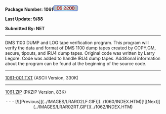 <x-sas-window top="42" bottom="765" left="4" right="534">



<b>Package Number: 1061</b>![](../IMAGES/OS2200.JPG)


<b>Last Update: 9/88</b>


<b>Submitted By: NET</b>


&#10;
- - -
DMS 1100 DUMP and LOG tape verification program. This program will
verify the data and format of DMS 1100 dump tapes created by COPY,GM,
secure, tipouts, and IRU4 dump tapes. Original code was written by
Larry Legore. Code was added to handle IRU4 dump tapes. Additional
information about the program can be found at the beginning of the
source code.


&#10;
- - -
[1061-001.TXT](1061-001.TXT)
(ASCII Version, 330K)


&#10;
- - -
[1061.ZIP](1061.ZIP)
(PKZIP Version, 83K)

<center>
- - -
[![[Previous]](../IMAGES/LRARO2LF.GIF)](../1060/INDEX.HTM)[![[Next]](../IMAGES/LRAR02RT.GIF)](../1062/INDEX.HTM)
</center>


</x-sas-window>